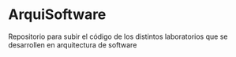 # ArquiSoftware

Repositorio para subir el código de los distintos laboratorios que se desarrollen en arquitectura de software
